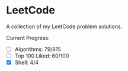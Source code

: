 # LeetCode 
A collection of my LeetCode problem solutions.

Current Progress: 
- [ ] Algorithms: 79/815
- [ ] Top 100 Liked: 60/100
- [x] Shell: 4/4
